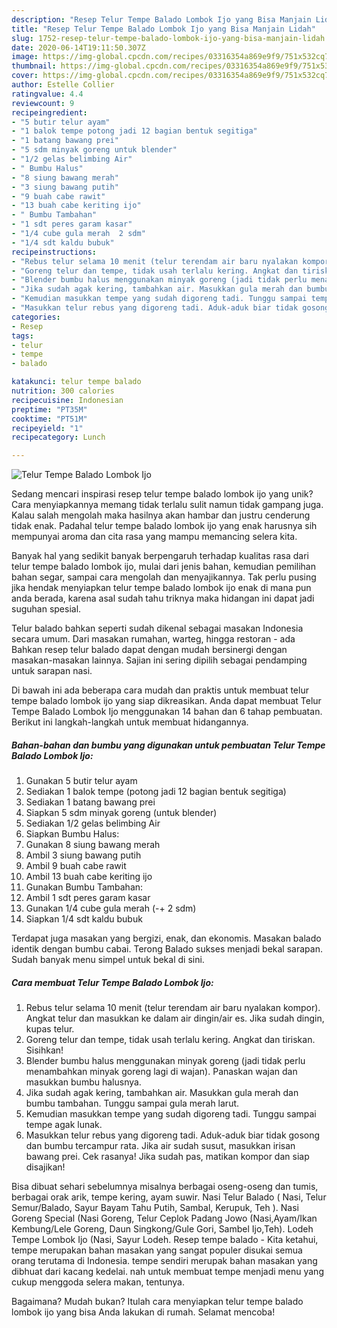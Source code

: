 ```yaml
---
description: "Resep Telur Tempe Balado Lombok Ijo yang Bisa Manjain Lidah"
title: "Resep Telur Tempe Balado Lombok Ijo yang Bisa Manjain Lidah"
slug: 1752-resep-telur-tempe-balado-lombok-ijo-yang-bisa-manjain-lidah
date: 2020-06-14T19:11:50.307Z
image: https://img-global.cpcdn.com/recipes/03316354a869e9f9/751x532cq70/telur-tempe-balado-lombok-ijo-foto-resep-utama.jpg
thumbnail: https://img-global.cpcdn.com/recipes/03316354a869e9f9/751x532cq70/telur-tempe-balado-lombok-ijo-foto-resep-utama.jpg
cover: https://img-global.cpcdn.com/recipes/03316354a869e9f9/751x532cq70/telur-tempe-balado-lombok-ijo-foto-resep-utama.jpg
author: Estelle Collier
ratingvalue: 4.4
reviewcount: 9
recipeingredient:
- "5 butir telur ayam"
- "1 balok tempe potong jadi 12 bagian bentuk segitiga"
- "1 batang bawang prei"
- "5 sdm minyak goreng untuk blender"
- "1/2 gelas belimbing Air"
- " Bumbu Halus"
- "8 siung bawang merah"
- "3 siung bawang putih"
- "9 buah cabe rawit"
- "13 buah cabe keriting ijo"
- " Bumbu Tambahan"
- "1 sdt peres garam kasar"
- "1/4 cube gula merah  2 sdm"
- "1/4 sdt kaldu bubuk"
recipeinstructions:
- "Rebus telur selama 10 menit (telur terendam air baru nyalakan kompor). Angkat telur dan masukkan ke dalam air dingin/air es. Jika sudah dingin, kupas telur."
- "Goreng telur dan tempe, tidak usah terlalu kering. Angkat dan tiriskan. Sisihkan!"
- "Blender bumbu halus menggunakan minyak goreng (jadi tidak perlu menambahkan minyak goreng lagi di wajan). Panaskan wajan dan masukkan bumbu halusnya."
- "Jika sudah agak kering, tambahkan air. Masukkan gula merah dan bumbu tambahan. Tunggu sampai gula merah larut."
- "Kemudian masukkan tempe yang sudah digoreng tadi. Tunggu sampai tempe agak lunak."
- "Masukkan telur rebus yang digoreng tadi. Aduk-aduk biar tidak gosong dan bumbu tercampur rata. Jika air sudah susut, masukkan irisan bawang prei. Cek rasanya! Jika sudah pas, matikan kompor dan siap disajikan!"
categories:
- Resep
tags:
- telur
- tempe
- balado

katakunci: telur tempe balado 
nutrition: 300 calories
recipecuisine: Indonesian
preptime: "PT35M"
cooktime: "PT51M"
recipeyield: "1"
recipecategory: Lunch

---
```



![Telur Tempe Balado Lombok Ijo](https://img-global.cpcdn.com/recipes/03316354a869e9f9/751x532cq70/telur-tempe-balado-lombok-ijo-foto-resep-utama.jpg)

Sedang mencari inspirasi resep telur tempe balado lombok ijo yang unik? Cara menyiapkannya memang tidak terlalu sulit namun tidak gampang juga. Kalau salah mengolah maka hasilnya akan hambar dan justru cenderung tidak enak. Padahal telur tempe balado lombok ijo yang enak harusnya sih mempunyai aroma dan cita rasa yang mampu memancing selera kita.

Banyak hal yang sedikit banyak berpengaruh terhadap kualitas rasa dari telur tempe balado lombok ijo, mulai dari jenis bahan, kemudian pemilihan bahan segar, sampai cara mengolah dan menyajikannya. Tak perlu pusing jika hendak menyiapkan telur tempe balado lombok ijo enak di mana pun anda berada, karena asal sudah tahu triknya maka hidangan ini dapat jadi suguhan spesial.

Telur balado bahkan seperti sudah dikenal sebagai masakan Indonesia secara umum. Dari masakan rumahan, warteg, hingga restoran - ada Bahkan resep telur balado dapat dengan mudah bersinergi dengan masakan-masakan lainnya. Sajian ini sering dipilih sebagai pendamping untuk sarapan nasi.


Di bawah ini ada beberapa cara mudah dan praktis untuk membuat telur tempe balado lombok ijo yang siap dikreasikan. Anda dapat membuat Telur Tempe Balado Lombok Ijo menggunakan 14 bahan dan 6 tahap pembuatan. Berikut ini langkah-langkah untuk membuat hidangannya.

<!--inarticleads1-->

##### Bahan-bahan dan bumbu yang digunakan untuk pembuatan Telur Tempe Balado Lombok Ijo:

1. Gunakan 5 butir telur ayam
1. Sediakan 1 balok tempe (potong jadi 12 bagian bentuk segitiga)
1. Sediakan 1 batang bawang prei
1. Siapkan 5 sdm minyak goreng (untuk blender)
1. Sediakan 1/2 gelas belimbing Air
1. Siapkan  Bumbu Halus:
1. Gunakan 8 siung bawang merah
1. Ambil 3 siung bawang putih
1. Ambil 9 buah cabe rawit
1. Ambil 13 buah cabe keriting ijo
1. Gunakan  Bumbu Tambahan:
1. Ambil 1 sdt peres garam kasar
1. Gunakan 1/4 cube gula merah (-+ 2 sdm)
1. Siapkan 1/4 sdt kaldu bubuk


Terdapat juga masakan yang bergizi, enak, dan ekonomis. Masakan balado identik dengan bumbu cabai. Terong Balado sukses menjadi bekal sarapan. Sudah banyak menu simpel untuk bekal di sini. 

<!--inarticleads2-->

##### Cara membuat Telur Tempe Balado Lombok Ijo:

1. Rebus telur selama 10 menit (telur terendam air baru nyalakan kompor). Angkat telur dan masukkan ke dalam air dingin/air es. Jika sudah dingin, kupas telur.
1. Goreng telur dan tempe, tidak usah terlalu kering. Angkat dan tiriskan. Sisihkan!
1. Blender bumbu halus menggunakan minyak goreng (jadi tidak perlu menambahkan minyak goreng lagi di wajan). Panaskan wajan dan masukkan bumbu halusnya.
1. Jika sudah agak kering, tambahkan air. Masukkan gula merah dan bumbu tambahan. Tunggu sampai gula merah larut.
1. Kemudian masukkan tempe yang sudah digoreng tadi. Tunggu sampai tempe agak lunak.
1. Masukkan telur rebus yang digoreng tadi. Aduk-aduk biar tidak gosong dan bumbu tercampur rata. Jika air sudah susut, masukkan irisan bawang prei. Cek rasanya! Jika sudah pas, matikan kompor dan siap disajikan!


Bisa dibuat sehari sebelumnya misalnya berbagai oseng-oseng dan tumis, berbagai orak arik, tempe kering, ayam suwir. Nasi Telur Balado ( Nasi, Telur Semur/Balado, Sayur Bayam Tahu Putih, Sambal, Kerupuk, Teh ). Nasi Goreng Special (Nasi Goreng, Telur Ceplok Padang Jowo (Nasi,Ayam/Ikan Kembung/Lele Goreng, Daun Singkong/Gule Gori, Sambel Ijo,Teh). Lodeh Tempe Lombok Ijo (Nasi, Sayur Lodeh. Resep tempe balado - Kita ketahui, tempe merupakan bahan masakan yang sangat populer disukai semua orang terutama di Indonesia. tempe sendiri merupak bahan masakan yang dibhuat dari kacang kedelai. nah untuk membuat tempe menjadi menu yang cukup menggoda selera makan, tentunya. 

Bagaimana? Mudah bukan? Itulah cara menyiapkan telur tempe balado lombok ijo yang bisa Anda lakukan di rumah. Selamat mencoba!
